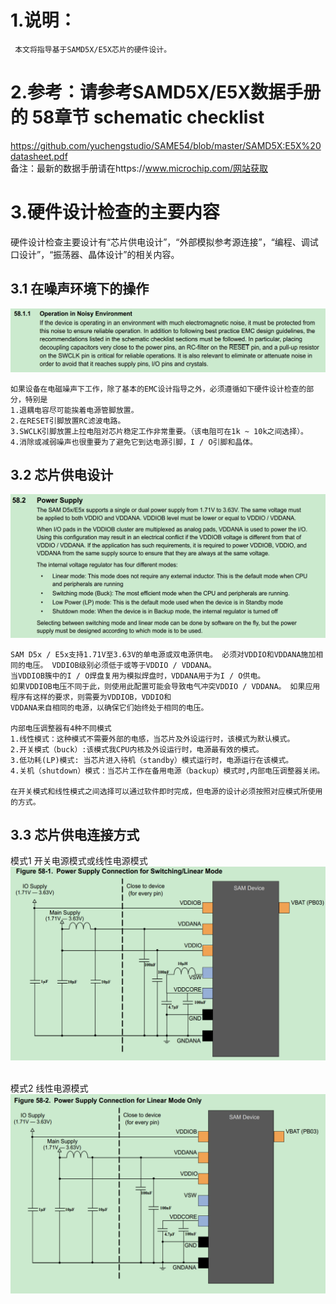 # 1.说明：
     本文将指导基于SAMD5X/E5X芯片的硬件设计。
# 2.参考：请参考SAMD5X/E5X数据手册的 58章节 schematic checklist
https://github.com/yuchengstudio/SAME54/blob/master/SAMD5X:E5X%20datasheet.pdf
<br/>备注：最新的数据手册请在https://www.microchip.com/网站获取

# 3.硬件设计检查的主要内容
硬件设计检查主要设计有“芯片供电设计”，“外部模拟参考源连接”，“编程、调试口设计”，“振荡器、晶体设计”的相关内容。

## 3.1 在噪声环境下的操作
![image](https://github.com/yuchengstudio/SAME54/blob/master/hardware_design/reference/hardware_checklist.png)
```
如果设备在电磁噪声下工作，除了基本的EMC设计指导之外，必须遵循如下硬件设计检查的部分，特别是
1.退耦电容尽可能挨着电源管脚放置。
2.在RESET引脚放置RC滤波电路。
3.SWCLK引脚放置上拉电阻对芯片稳定工作非常重要。（该电阻可在1k ~ 10k之间选择）。
4.消除或减弱噪声也很重要为了避免它到达电源引脚，I / O引脚和晶体。

```

## 3.2 芯片供电设计
![image](https://github.com/yuchengstudio/SAME54/blob/master/hardware_design/reference/hardware_checklist__002.png)
```
SAM D5x / E5x支持1.71V至3.63V的单电源或双电源供电。 必须对VDDIO和VDDANA施加相同的电压。 VDDIOB级别必须低于或等于VDDIO / VDDANA。
当VDDIOB簇中的I / O焊盘复用为模拟焊盘时，VDDANA用于为I / O供电。
如果VDDIOB电压不同于此，则使用此配置可能会导致电气冲突VDDIO / VDDANA。 如果应用程序有这样的要求，则需要为VDDIOB，VDDIO和
VDDANA来自相同的电源，以确保它们始终处于相同的电压。

内部电压调整器有4种不同模式
1.线性模式：这种模式不需要外部的电感，当芯片及外设运行时，该模式为默认模式。
2.开关模式（buck）:该模式我CPU内核及外设运行时，电源最有效的模式。
3.低功耗(LP)模式: 当芯片进入待机（standby）模式运行时，电源运行在该模式。
4.关机（shutdown）模式：当芯片工作在备用电源（backup）模式时,内部电压调整器关闭。

在开关模式和线性模式之间选择可以通过软件即时完成，但电源的设计必须按照对应模式所使用的方式。
```

## 3.3 芯片供电连接方式
模式1 开关电源模式或线性电源模式
![image](https://github.com/yuchengstudio/SAME54/blob/master/hardware_design/reference/hardware_checklist__003.png)


<br/>模式2 线性电源模式
![image](https://github.com/yuchengstudio/SAME54/blob/master/hardware_design/reference/hardware_checklist__004.png)


